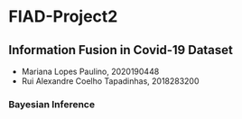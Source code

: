# FIAD-Project2

## Information Fusion in Covid-19 Dataset

- Mariana Lopes Paulino, 2020190448
- Rui Alexandre Coelho Tapadinhas, 2018283200

### Bayesian Inference 